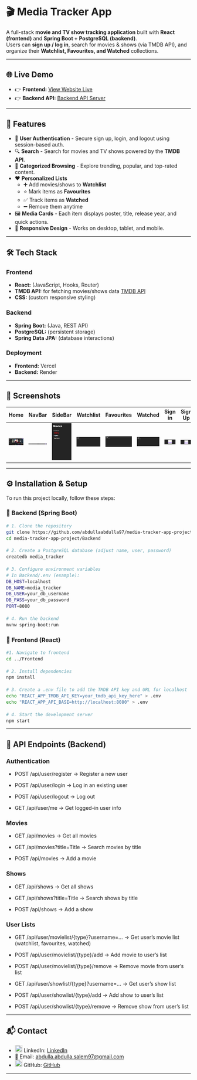 # 🎬 Media Tracker App

A full-stack **movie and TV show tracking application** built with **React (frontend)** and **Spring Boot + PostgreSQL (backend)**.  
Users can **sign up / log in**, search for movies & shows (via TMDB API), and organize their **Watchlist, Favourites, and Watched** collections.

---

## 🌐 Live Demo
- 👉 **Frontend:** [View Website Live](https://media-tracker-app-project.vercel.app/)
- 👉 **Backend API:** [Backend API Server](https://media-tracker-app-project.onrender.com)
---

## 🚀 Features
- 🔐 **User Authentication** - Secure sign up, login, and logout using session-based auth.
- 🔍 **Search** - Search for movies and TV shows powered by the **TMDB API**.
- 📑 **Categorized Browsing** - Explore trending, popular, and top-rated content.
- ❤️ **Personalized Lists**  
  - ➕ Add movies/shows to **Watchlist**  
  - ⭐ Mark items as **Favourites**  
  - ✅ Track items as **Watched**  
  - ➖ Remove them anytime
- 🖼️ **Media Cards** - Each item displays poster, title, release year, and quick actions.
- 📱 **Responsive Design** - Works on desktop, tablet, and mobile.

---

## 🛠️ Tech Stack
### Frontend
- **React:** (JavaScript, Hooks, Router)  
- **TMDB API:** for fetching movies/shows data [TMDB API](https://www.themoviedb.org/)  
- **CSS:** (custom responsive styling)

### Backend
- **Spring Boot:** (Java, REST API)  
- **PostgreSQL:** (persistent storage)  
- **Spring Data JPA:** (database interactions)  

### Deployment
- **Frontend:** Vercel  
- **Backend:** Render

---

## 📸 Screenshots

| Home | NavBar | SideBar | Watchlist | Favourites| Watched | Sign in | Sign Up |
|---|---|---|---|---|---|---|---|
| ![Home Screenshot](Frontend/public/screenshots/Home.png) | ![NavBar screenshot](Frontend/public/screenshots/NavBar.png) | ![SideBar screenshot](Frontend/public/screenshots/SideBar.png) | ![Watchlist screenshot](Frontend/public/screenshots/Watchlist.png) | ![Favourites screenshot](Frontend/public/screenshots/Favourites.png) | ![Watched screenshot](Frontend/public/screenshots/Watched.png) | ![Sign in screenshot](Frontend/public/screenshots/Sign-in.png) | ![Sign Up screenshot](Frontend/public/screenshots/Sign-Up.png) |

---

## ⚙️ Installation & Setup

To run this project locally, follow these steps:

### 🔧 Backend (Spring Boot)
```bash
# 1. Clone the repository
git clone https://github.com/abdullaabdulla97/media-tracker-app-project.git
cd media-tracker-app-project/Backend

# 2. Create a PostgreSQL database (adjust name, user, password)
createdb media_tracker

# 3. Configure environment variables
# In Backend/.env (example):
DB_HOST=localhost
DB_NAME=media_tracker
DB_USER=your_db_username
DB_PASS=your_db_password
PORT=8080

# 4. Run the backend
mvnw spring-boot:run
```

### 🎨 Frontend (React)

```bash
#1. Navigate to frontend
cd ../Frontend

# 2. Install dependencies
npm install

# 3. Create a .env file to add the TMDB API key and URL for localhost
echo "REACT_APP_TMDB_API_KEY=your_tmdb_api_key_here" > .env
echo "REACT_APP_API_BASE=http://localhost:8080" > .env

# 4. Start the development server
npm start
```
---

## 📡 API Endpoints (Backend)

### Authentication

- POST /api/user/register → Register a new user

- POST /api/user/login → Log in an existing user

- POST /api/user/logout → Log out

- GET /api/user/me → Get logged-in user info

### Movies

- GET /api/movies → Get all movies

- GET /api/movies?title=Title → Search movies by title

- POST /api/movies → Add a movie

### Shows

- GET /api/shows → Get all shows

- GET /api/shows?title=Title → Search shows by title

- POST /api/shows → Add a show

### User Lists

- GET /api/user/movielist/{type}?username=... → Get user’s movie list (watchlist, favourites, watched)

- POST /api/user/movielist/{type}/add → Add movie to user’s list

- POST /api/user/movielist/{type}/remove → Remove movie from user’s list

- GET /api/user/showlist/{type}?username=... → Get user’s show list

- POST /api/user/showlist/{type}/add → Add show to user’s list

- POST /api/user/showlist/{type}/remove → Remove show from user’s list
---

## 📬 Contact
- <img src="https://img.icons8.com/ios-glyphs/32/linkedin.png" height="20" width="20"/> LinkedIn: [LinkedIn](https://www.linkedin.com/in/abdulla-abdulla-350a0937b/)  
- 📧 Email: abdulla.abdulla.salem97@gmail.com  
- <img src="https://img.icons8.com/ios-glyphs/32/github.png" height="20" width="20"/> GitHub: [GitHub](https://github.com/abdullaabdulla97)

---
